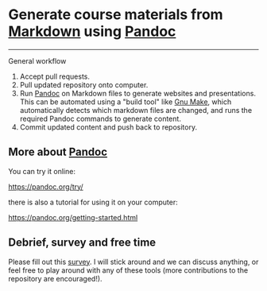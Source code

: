 Generate course materials from [Markdown](https://en.wikipedia.org/wiki/Markdown) using [Pandoc](https://pandoc.org/)
=====================================================================================================================

------------------------------------------------------------------------

General workflow

1.  Accept pull requests.
2.  Pull updated repository onto computer.
3.  Run [Pandoc](https://pandoc.org/) on Markdown files to generate
    websites and presentations. This can be automated using a "build
    tool" like [Gnu Make](https://www.gnu.org/software/make/), which
    automatically detects which markdown files are changed, and runs the
    required Pandoc commands to generate content.
4.  Commit updated content and push back to repository.

More about [Pandoc](https://pandoc.org/)
----------------------------------------

You can try it online:

<https://pandoc.org/try/>

there is also a tutorial for using it on your computer:

<https://pandoc.org/getting-started.html>

Debrief, survey and free time
-----------------------------

Please fill out this
[survey](https://columbiactl.co1.qualtrics.com/jfe/form/SV_0GtCnIhJRtbHx7D).
I will stick around and we can discuss anything, or feel free to play
around with any of these tools (more contributions to the repository are
encouraged!).
